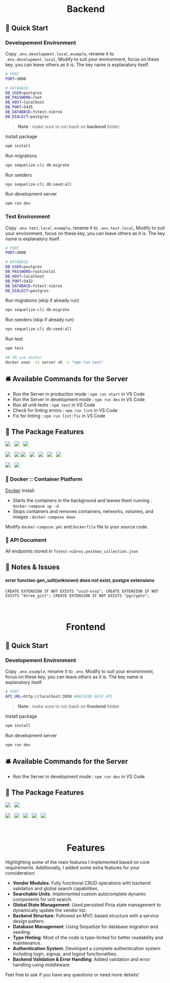 <h1 align="center">
    <br>
  Backend
  <br>
</h1>

## 🚀 Quick Start
### Developement Environment
Copy `.env.development.local.example`, rename it to `.env.development.local`, Modify to suit your environment, focus on these key, you can leave others as it is. The key name is explanatory itself.
```bash
# PORT
PORT=3000

# DATABASE
DB_USER=postgres
DB_PASSWORD=root
DB_HOST=localhost
DB_PORT=5435
DB_DATABASE=fstest-nibros
DB_DIALECT=postgres
```

> <b>Note</b> : make sure to run bash on <b>backend</b> folder.

Install package
```bash
npm install
```

Run migrations
```bash
npx sequelize-cli db:migrate
```

Run seeders
```bash
npx sequelize-cli db:seed:all
```

Run development server
```bash
npm run dev
```
### Test Environment
Copy `.env.test.local.example`, rename it to `.env.test.local`, Modify to suit your environment, focus on these key, you can leave others as it is. The key name is explanatory itself.
```bash
# PORT
PORT=3000

# DATABASE
DB_USER=postgres
DB_PASSWORD=rootinstal
DB_HOST=localhost
DB_PORT=5432
DB_DATABASE=fstest-nibros
DB_DIALECT=postgres
```

Run migrations (skip if already run)
```bash
npx sequelize-cli db:migrate
```

Run seeders (skip if already run)
```bash
npx sequelize-cli db:seed:all
```
Run test
```bash
npm test

## OR use docker
docker exec -it server sh -c "npm run test"
```

## 🛎 Available Commands for the Server

- Run the Server in production mode : `npm run start` in VS Code
- Run the Server in development mode : `npm run dev` in VS Code
- Run all unit-tests : `npm test` in VS Code
- Check for linting errors : `npm run lint` in VS Code
- Fix for linting : `npm run lint:fix` in VS Code

## 💎 The Package Features

<p>
  <img src="https://img.shields.io/badge/-TypeScript-007ACC?style=for-the-badge&logo=TypeScript&logoColor=fff" />&nbsp;&nbsp;
  <img src="https://img.shields.io/badge/-Node.js-339933?style=for-the-badge&logo=Node.js&logoColor=fff"instal />&nbsp;&nbsp;
  <img src="https://img.shields.io/badge/-NPM-CB3837?style=for-the-badge&logo=NPM&logoColor=fff" />&nbsp;&nbsp;
</p>
<p>
  <img src="https://img.shields.io/badge/-Docker-2496ED?style=for-the-badge&logo=Docker&logoColor=fff" />&nbsp;&nbsp;
  <img src="https://img.shields.io/badge/-NGINX-269539?style=for-the-badge&logo=NGINX&logoColor=fff" />
  <img src="https://img.shields.io/badge/-PM2-2B037A?style=for-the-badge&logo=PM2&logoColor=fff" />&nbsp;&nbsp;
  <img src="https://img.shields.io/badge/-Nodemon-76D04B?style=for-the-badge&logo=Nodemon&logoColor=fff" />&nbsp;&nbsp;
  <img src="https://img.shields.io/badge/-ESLint-4B32C3?style=for-the-badge&logo=ESLint&logoColor=fff" />&nbsp;&nbsp;
  <img src="https://img.shields.io/badge/-Jest-C21325?style=for-the-badge&logo=Jest&logoColor=fff" />&nbsp;&nbsp;
  <img src="https://img.shields.io/badge/-SWC-FFFFFF?style=for-the-badge&logo=swc&logoColor=FBE1A6" />
</p>
<p>
  <img src="https://img.shields.io/badge/sequelize-323330?style=for-the-badge&logo=sequelize&logoColor=blue" />&nbsp;&nbsp;
<img src="https://img.shields.io/badge/-PostgreSQL-336791?style=for-the-badge&logo=PostgreSQL&logoColor=fff" />&nbsp;&nbsp;
</p>

### 🐳 Docker :: Container Platform

[Docker](https://docs.docker.com/get-docker/) Install.

- Starts the containers in the background and leaves them running : `docker-compose up -d`
- Stops containers and removes containers, networks, volumes, and images : `docker-compose down`

Modify `docker-compose.yml` and `Dockerfile` file to your source code.

### 📗 API Document
All endpoints stored in  `fstest-nibros.postman_collection.json`


## 📔 Notes & Issues

#### error function gen_salt(unknown) does not exist, postgre extensions
`CREATE EXTENSION IF NOT EXISTS "uuid-ossp";
CREATE EXTENSION IF NOT EXISTS "btree_gist";
CREATE EXTENSION IF NOT EXISTS "pgcrypto";`

<h1 align="center">
    <br>
  Frontend
  <br>
</h1>

## 🚀 Quick Start
### Developement Environment
Copy `.env.example`, rename it to `.env`, Modify to suit your environment, focus on these key, you can leave others as it is. The key name is explanatory itself.
```bash
# PORT
API_URL=http://localhost:3050 #BACKEND BASE API
```
> <b>Note</b> : make sure to run bash on <b>frontend</b> folder.

Install package
```bash
npm install
```

Run development server
```bash
npm run dev
```

## 🛎 Available Commands for the Server

- Run the Server in development mode : `npm run dev` in VS Code

## 💎 The Package Features

<p>
  <img src="https://img.shields.io/badge/-TypeScript-007ACC?style=for-the-badge&logo=TypeScript&logoColor=fff" />&nbsp;&nbsp;
  <img src="https://img.shields.io/badge/-NPM-CB3837?style=for-the-badge&logo=NPM&logoColor=fff" />&nbsp;&nbsp;
</p>
<p>
 
</p>
<p>
  <img src="https://img.shields.io/badge/Nuxt-002E3B?style=for-the-badge&logo=nuxtdotjs&logoColor=#00DC82" />&nbsp;&nbsp;
      <img src="https://img.shields.io/badge/vuejs-%2335495e.svg?style=for-the-badge&logo=vuedotjs&logoColor=%234FC08D" />&nbsp;&nbsp;
          <img src="https://img.shields.io/badge/pinia-%2302262B.svg?style=for-the-badge&logo=Pinia&logoColor=white" />&nbsp;&nbsp;
              <img src="https://img.shields.io/badge/Vuetify-1867C0?style=for-the-badge&logo=vuetify&logoColor=AEDDFF" />&nbsp;&nbsp;
    <img src="https://img.shields.io/badge/tailwindcss-%2338B2AC.svg?style=for-the-badge&logo=tailwind-css&logoColor=white" />&nbsp;&nbsp;
  
</p>


<h1 align="center">
    <br>
  Features
  <br>
</h1>
Highlighting some of the main features I implemented based on core requirements. Additionally, I added some extra features for your consideration:

- <b>Vendor Modules</b>: Fully functional CRUD operations with backend validation and global search capabilities.
- <b>Searchable Units</b>: Implemented custom autocomplete dynamic components for unit search.
- <b>Global State Management</b>: Used persisted Pinia state management to dynamically update the vendor list.
- <b>Backend Structure</b>: Followed an MVC-based structure with a service design pattern.
- <b>Database Management</b>: Using Sequelize for database migration and seeding.
- <b>Type Hinting</b>: Most of the code is type-hinted for better readability and maintenance.
- <b>Authentication System</b>: Developed a complete authentication system including login, signup, and logout functionalities.
- <b>Backend Validation & Error Handling</b>: Added validation and error handling using middleware.

Feel free to ask if you have any questions or need more details!

